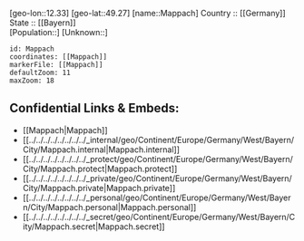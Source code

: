 ﻿---
location: [49.27,12.33] 
mapzoom: [7,12] 
mapmarker: city 
type: City
tags:
- geo/City


SpocWebEntityId: 32263
isDeleted: false
confidential: public

---
[geo-lon::12.33] 
[geo-lat::49.27] 
[name::Mappach] 
Country :: [[Germany]]  
State :: [[Bayern]]  
[Population::] 
[Unknown::] 


```leaflet
id: Mappach
coordinates: [[Mappach]] 
markerFile: [[Mappach]] 
defaultZoom: 11 
maxZoom: 18
```


## Confidential Links & Embeds: 
- [[Mappach|Mappach]]  
- [[../../../../../../../../_internal/geo/Continent/Europe/Germany/West/Bayern/City/Mappach.internal|Mappach.internal]] 
- [[../../../../../../../../_protect/geo/Continent/Europe/Germany/West/Bayern/City/Mappach.protect|Mappach.protect]] 
- [[../../../../../../../../_private/geo/Continent/Europe/Germany/West/Bayern/City/Mappach.private|Mappach.private]] 
- [[../../../../../../../../_personal/geo/Continent/Europe/Germany/West/Bayern/City/Mappach.personal|Mappach.personal]] 
- [[../../../../../../../../_secret/geo/Continent/Europe/Germany/West/Bayern/City/Mappach.secret|Mappach.secret]] 
